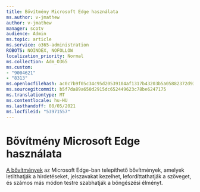 ```yaml
---
title: Bővítmény Microsoft Edge használata
ms.author: v-jmathew
author: v-jmathew
manager: scotv
audience: Admin
ms.topic: article
ms.service: o365-administration
ROBOTS: NOINDEX, NOFOLLOW
localization_priority: Normal
ms.collection: Adm_O365
ms.custom:
- "9004621"
- "8313"
ms.openlocfilehash: ac0c7b9f05c34c95d20539104af1317b43203b5a05882372d93c98b80632ced3
ms.sourcegitcommit: b5f7da89a650d2915dc652449623c78be6247175
ms.translationtype: MT
ms.contentlocale: hu-HU
ms.lasthandoff: 08/05/2021
ms.locfileid: "53971557"
---
```

# <a name="use-microsoft-edge-extensions"></a>Bővítmény Microsoft Edge használata

[A bővítmények](https://go.microsoft.com/fwlink/?linkid=2135619) az Microsoft Edge-ban telepíthető bővítmények, amelyek letilthatják a hirdetéseket, jelszavakat kezelhet, lefordíttathatják a szöveget, és számos más módon testre szabhatják a böngészési élményt.
